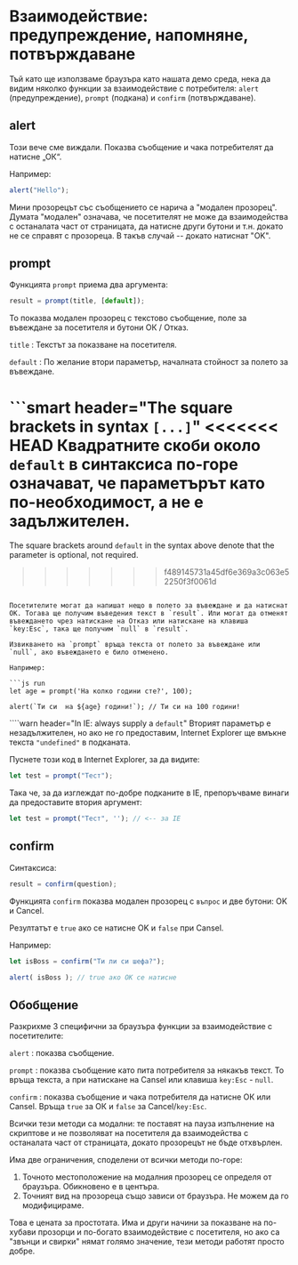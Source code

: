 # Взаимодействие: предупреждение, напомняне, потвърждаване

Тъй като ще използваме браузъра като нашата демо среда, нека да видим няколко функции за взаимодействие с потребителя: `alert` (предупреждение), `prompt` (подкана) и `confirm` (потвърждаване).

## alert

Този вече сме виждали. Показва съобщение и чака потребителят да натисне „ОК“.

Например:

```js run
alert("Hello");
```

Мини прозорецът със съобщението се нарича a "модален прозорец". Думата "модален" означава, че посетителят не може да взаимодейства с останалата част от страницата, да натисне други бутони и т.н. докато не се справят с прозореца. В такъв случай -- докато натиснат "OK".

## prompt

Функцията `prompt` приема два аргумента:

```js no-beautify
result = prompt(title, [default]);
```

То показва модален прозорец с текстово съобщение, поле за въвеждане за посетителя и бутони ОК / Отказ.

`title`
: Текстът за показване на посетителя.

`default`
: По желание втори параметър, началната стойност за полето за въвеждане.

```smart header="The square brackets in syntax `[...]`"
<<<<<<< HEAD
Квадратните скоби около `default` в синтаксиса по-горе означават, че параметърът като по-необходимост, а не е задължителен.
=======
The square brackets around `default` in the syntax above denote that the parameter is optional, not required.
>>>>>>> f489145731a45df6e369a3c063e52250f3f0061d
```

Посетителите могат да напишат нещо в полето за въвеждане и да натиснат ОК. Тогава ще получим въведения текст в `result`. Или могат да отменят въвеждането чрез натискане на Отказ или натискане на клавиша `key:Esc`, така ще получим `null` в `result`.

Извикването на `prompt` връща текста от полето за въвеждане или `null`, ако въвеждането е било отменено.

Например:

```js run
let age = prompt('На колко години сте?', 100);

alert(`Ти си  на ${age} години!`); // Ти си на 100 години!
```

````warn header="In IE: always supply a `default`"
Вторият параметър е незадължителен, но ако не го предоставим, Internet Explorer ще вмъкне текста `"undefined"` в подканата.

Пуснете този код в Internet Explorer, за да видите:

```js run
let test = prompt("Тест");
```

Така че, за да изглеждат по-добре подканите в IE, препоръчваме винаги да предоставите втория аргумент:

```js run
let test = prompt("Тест", ''); // <-- за IE
```

## confirm

Синтаксиса:

```js
result = confirm(question);
```

Функцията `confirm` показва модален прозорец с `въпрос` и две бутони: OK и Cancel.

Резултатът е `true` ако се натисне OK и `false` при Cansel.

Например:

```js run
let isBoss = confirm("Ти ли си шефа?");

alert( isBoss ); // true ако ОК се натисне
```

## Обобщение

Разкрихме 3 специфични за браузъра функции за взаимодействие с посетителите:

`alert`
: показва съобщение.

`prompt`
: показва съобщение като пита потребителя за някакъв текст. То връща текста, а при натискане на Cansel или клавиша `key:Esc` - `null`.

`confirm`
: показва съобщение и чака потребителя да натисне ОК или Cansel. Връща `true` за ОК и `false` за Cancel/`key:Esc`.

Всички тези методи са модални: те поставят на пауза изпълнение на скриптове и не позволяват на посетителя да взаимодейства с останалата част от страницата, докато прозорецът не бъде отхвърлен.

Има две ограничения, споделени от всички методи по-горе:

1. Точното местоположение на модалния прозорец се определя от браузъра. Обикновено е в центъра.
2. Точният вид на прозореца също зависи от браузъра. Не можем да го модифицираме.

Това е цената за простотата. Има и други начини за показване на по-хубави прозорци и по-богато взаимодействие с посетителя, но ако са  "звънци и свирки" нямат голямо значение, тези методи работят просто добре.
